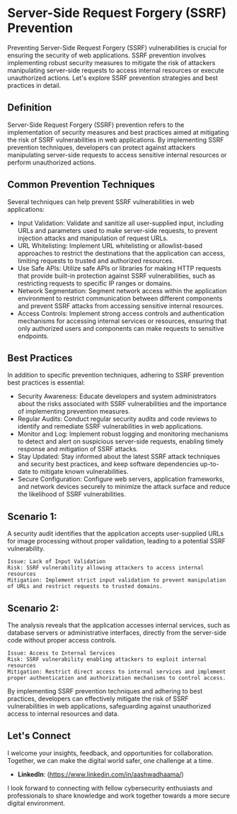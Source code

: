 # Server-Side Request Forgery (SSRF) Prevention

Preventing Server-Side Request Forgery (SSRF) vulnerabilities is crucial for ensuring the security of web applications. SSRF prevention involves implementing robust security measures to mitigate the risk of attackers manipulating server-side requests to access internal resources or execute unauthorized actions. Let's explore SSRF prevention strategies and best practices in detail.

## Definition

Server-Side Request Forgery (SSRF) prevention refers to the implementation of security measures and best practices aimed at mitigating the risk of SSRF vulnerabilities in web applications. By implementing SSRF prevention techniques, developers can protect against attackers manipulating server-side requests to access sensitive internal resources or perform unauthorized actions.

## Common Prevention Techniques

Several techniques can help prevent SSRF vulnerabilities in web applications:

- Input Validation: Validate and sanitize all user-supplied input, including URLs and parameters used to make server-side requests, to prevent injection attacks and manipulation of request URLs.
- URL Whitelisting: Implement URL whitelisting or allowlist-based approaches to restrict the destinations that the application can access, limiting requests to trusted and authorized resources.
- Use Safe APIs: Utilize safe APIs or libraries for making HTTP requests that provide built-in protection against SSRF vulnerabilities, such as restricting requests to specific IP ranges or domains.
- Network Segmentation: Segment network access within the application environment to restrict communication between different components and prevent SSRF attacks from accessing sensitive internal resources.
- Access Controls: Implement strong access controls and authentication mechanisms for accessing internal services or resources, ensuring that only authorized users and components can make requests to sensitive endpoints.

## Best Practices

In addition to specific prevention techniques, adhering to SSRF prevention best practices is essential:

- Security Awareness: Educate developers and system administrators about the risks associated with SSRF vulnerabilities and the importance of implementing prevention measures.
- Regular Audits: Conduct regular security audits and code reviews to identify and remediate SSRF vulnerabilities in web applications.
- Monitor and Log: Implement robust logging and monitoring mechanisms to detect and alert on suspicious server-side requests, enabling timely response and mitigation of SSRF attacks.
- Stay Updated: Stay informed about the latest SSRF attack techniques and security best practices, and keep software dependencies up-to-date to mitigate known vulnerabilities.
- Secure Configuration: Configure web servers, application frameworks, and network devices securely to minimize the attack surface and reduce the likelihood of SSRF vulnerabilities.

## Scenario 1:

A security audit identifies that the application accepts user-supplied URLs for image processing without proper validation, leading to a potential SSRF vulnerability.

```
Issue: Lack of Input Validation
Risk: SSRF vulnerability allowing attackers to access internal resources
Mitigation: Implement strict input validation to prevent manipulation of URLs and restrict requests to trusted domains.
```

## Scenario 2:

The analysis reveals that the application accesses internal services, such as database servers or administrative interfaces, directly from the server-side code without proper access controls.

```
Issue: Access to Internal Services
Risk: SSRF vulnerability enabling attackers to exploit internal resources
Mitigation: Restrict direct access to internal services and implement proper authentication and authorization mechanisms to control access.
```

By implementing SSRF prevention techniques and adhering to best practices, developers can effectively mitigate the risk of SSRF vulnerabilities in web applications, safeguarding against unauthorized access to internal resources and data.

## Let's Connect

I welcome your insights, feedback, and opportunities for collaboration. Together, we can make the digital world safer, one challenge at a time.

- **LinkedIn**: (https://www.linkedin.com/in/aashwadhaama/)

I look forward to connecting with fellow cybersecurity enthusiasts and professionals to share knowledge and work together towards a more secure digital environment.
